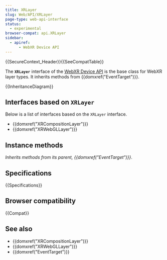 ```yaml
---
title: XRLayer
slug: Web/API/XRLayer
page-type: web-api-interface
status:
  - experimental
browser-compat: api.XRLayer
sidebar:
  - apiref:
      - WebXR Device API
---
```


{{SecureContext_Header}}{{SeeCompatTable}}

The **`XRLayer`** interface of the [WebXR Device API](/en-US/docs/Web/API/WebXR_Device_API) is the base class for WebXR layer types. It inherits methods from {{domxref("EventTarget")}}.

{{InheritanceDiagram}}

## Interfaces based on `XRLayer`

Below is a list of interfaces based on the <code>XRLayer</code> interface.

- {{domxref("XRCompositionLayer")}}
- {{domxref("XRWebGLLayer")}}

## Instance methods

_Inherits methods from its parent, {{domxref("EventTarget")}}_.

## Specifications

{{Specifications}}

## Browser compatibility

{{Compat}}

## See also

- {{domxref("XRCompositionLayer")}}
- {{domxref("XRWebGLLayer")}}
- {{domxref("EventTarget")}}
